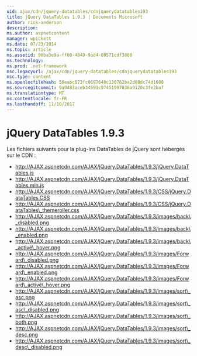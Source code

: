 ```yaml
---
uid: ajax/cdn/jquery-datatables/cdnjquerydatatables193
title: jQuery DataTables 1.9.3 | Documents Microsoft
author: rick-anderson
description: 
ms.author: aspnetcontent
manager: wpickett
ms.date: 07/23/2014
ms.topic: article
ms.assetid: 90ba3e9a-ff80-4049-9ad4-08571cdf3880
ms.technology: 
ms.prod: .net-framework
msc.legacyurl: /ajax/cdn/jquery-datatables/cdnjquerydatatables193
msc.type: content
ms.openlocfilehash: 56eabc673fc0697640c130762ba2d08dc74d1608
ms.sourcegitcommit: 9a9483aceb34591c97451997036a9120c3fe2baf
ms.translationtype: MT
ms.contentlocale: fr-FR
ms.lasthandoff: 11/10/2017
---
```

<a name="jquery-datatables-193"></a>jQuery DataTables 1.9.3
====================
Les fichiers suivants pour la plug-ins DataTables de jQuery sont hébergés sur le CDN :

- http://AJAX.aspnetcdn.com/AJAX/jQuery.DataTables/1.9.3/jQuery.DataTables.js
- http://AJAX.aspnetcdn.com/AJAX/jQuery.DataTables/1.9.3/jQuery.DataTables.min.js
- http://AJAX.aspnetcdn.com/AJAX/jQuery.DataTables/1.9.3/CSS/jQuery.DataTables.CSS
- http://AJAX.aspnetcdn.com/AJAX/jQuery.DataTables/1.9.3/CSS/jQuery.DataTables\_themeroller.css
- http://AJAX.aspnetcdn.com/AJAX/jQuery.DataTables/1.9.3/images/back\_disabled.png
- http://AJAX.aspnetcdn.com/AJAX/jQuery.DataTables/1.9.3/images/back\_enabled.png
- http://AJAX.aspnetcdn.com/AJAX/jQuery.DataTables/1.9.3/images/back\_activé\_hover.png
- http://AJAX.aspnetcdn.com/AJAX/jQuery.DataTables/1.9.3/images/Forward\_disabled.png
- http://AJAX.aspnetcdn.com/AJAX/jQuery.DataTables/1.9.3/images/Forward\_enabled.png
- http://AJAX.aspnetcdn.com/AJAX/jQuery.DataTables/1.9.3/images/Forward\_activé\_hover.png
- http://AJAX.aspnetcdn.com/AJAX/jQuery.DataTables/1.9.3/images/sort\_asc.png
- http://AJAX.aspnetcdn.com/AJAX/jQuery.DataTables/1.9.3/images/sort\_asc\_disabled.png
- http://AJAX.aspnetcdn.com/AJAX/jQuery.DataTables/1.9.3/images/sort\_both.png
- http://AJAX.aspnetcdn.com/AJAX/jQuery.DataTables/1.9.3/images/sort\_desc.png
- http://AJAX.aspnetcdn.com/AJAX/jQuery.DataTables/1.9.3/images/sort\_desc\_disabled.png
